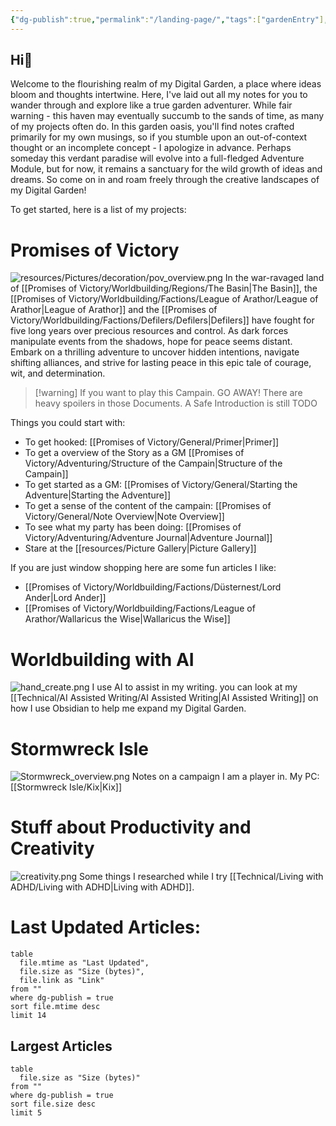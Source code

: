 ```yaml
---
{"dg-publish":true,"permalink":"/landing-page/","tags":["gardenEntry"],"noteIcon":"Meta","created":"2023-03-29T18:12:33.199+02:00","updated":"2023-04-25T00:55:33.925+02:00"}
---
```


## Hi🌱
Welcome to the flourishing realm of my Digital Garden, a place where ideas bloom and thoughts intertwine. Here, I've laid out all my notes for you to wander through and explore like a true garden adventurer.
While fair warning - this haven may eventually succumb to the sands of time, as many of my projects often do. In this garden oasis, you'll find notes crafted primarily for my own musings, so if you stumble upon an out-of-context thought or an incomplete concept - I apologize in advance. 
Perhaps someday this verdant paradise will evolve into a full-fledged Adventure Module, but for now, it remains a sanctuary for the wild growth of ideas and dreams. So come on in and roam freely through the creative landscapes of my Digital Garden!



To get started, here is a list of my projects:

# Promises of Victory
![resources/Pictures/decoration/pov_overview.png](/img/user/resources/Pictures/decoration/pov_overview.png)
 In the war-ravaged land of [[Promises of Victory/Worldbuilding/Regions/The Basin\|The Basin]], the [[Promises of Victory/Worldbuilding/Factions/League of Arathor/League of Arathor\|League of Arathor]] and the [[Promises of Victory/Worldbuilding/Factions/Defilers/Defilers\|Defilers]] have fought for five long years over precious resources and control. As dark forces manipulate events from the shadows, hope for peace seems distant. Embark on a thrilling adventure to uncover hidden intentions, navigate shifting alliances, and strive for lasting peace in this epic tale of courage, wit, and determination.

> [!warning] If you want to play this Campain. GO AWAY! There are heavy spoilers in those Documents. A Safe Introduction is still TODO

Things you could start with:
- To get hooked: [[Promises of Victory/General/Primer\|Primer]]
- To get a overview of the Story as a GM [[Promises of Victory/Adventuring/Structure of the Campain\|Structure of the Campain]]
- To get started as a GM: [[Promises of Victory/General/Starting the Adventure\|Starting the Adventure]]
- To get a sense of the content of the campain: [[Promises of Victory/General/Note Overview\|Note Overview]]
- To see what my party has been doing: [[Promises of Victory/Adventuring/Adventure Journal\|Adventure Journal]]
- Stare at the [[resources/Picture Gallery\|Picture Gallery]]

If you are just window shopping here are some fun articles I like:
- [[Promises of Victory/Worldbuilding/Factions/Düsternest/Lord Ander\|Lord Ander]]
- [[Promises of Victory/Worldbuilding/Factions/League of Arathor/Wallaricus the Wise\|Wallaricus the Wise]]


# Worldbuilding with AI
![hand_create.png](/img/user/resources/Pictures/decoration/hand_create.png)
I use AI to assist in my writing. you can look at my [[Technical/AI Assisted Writing/AI Assisted Writing\|AI Assisted Writing]]  on how I use Obsidian to help me expand my Digital Garden.


# Stormwreck Isle
![Stormwreck_overview.png](/img/user/resources/Pictures/decoration/Stormwreck_overview.png)
Notes on a campaign I am a player in.
My PC: [[Stormwreck Isle/Kix\|Kix]]


# Stuff about Productivity and Creativity
![creativity.png](/img/user/resources/Pictures/decoration/creativity.png)
Some things I researched while I try [[Technical/Living with ADHD/Living with ADHD\|Living with ADHD]].

# Last Updated Articles: 
``` dataview
table
  file.mtime as "Last Updated",
  file.size as "Size (bytes)",
  file.link as "Link"
from ""
where dg-publish = true
sort file.mtime desc
limit 14
```

## Largest Articles
``` dataview
table
  file.size as "Size (bytes)"
from ""
where dg-publish = true
sort file.size desc
limit 5
```

